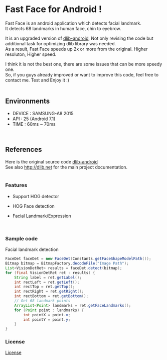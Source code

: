 # Fast Face for Android !

Fast Face is an android application which detects facial landmark. <br />
It detects 68 landmarks in human face, chin to eyebrow. <br />

It is an upgraded version of [dlib-android](https://github.com/tzutalin/dlib-android), Not only revising the code but additional task for optimizing dlib library was needed. <br />
As a result, Fast Face speeds up 2x or more from the original. Higher resoluton, Higher speed.<br />

I think it is not the best one, there are some issues that can be more speedy one. <br />
So, if you guys already improved or want to improve this code, feel free to contact me. Test and Enjoy it :) <br />
<br />

## Environments
* DEVICE : SAMSUNG-A8 2015
* API    : 25 (Android 7.1)
* TIME   : 60ms ~ 70ms
<br />

## References
Here is the original source code [dlib-android](https://github.com/tzutalin/dlib-android) <br />
See also http://dlib.net for the main project documentation. <br />
<br />

### Features

* Support HOG detector

* HOG Face detection

* Facial Landmark/Expression
<br />

### Sample code

Facial landmark detection
```java
FaceDet faceDet = new FaceDet(Constants.getFaceShapeModelPath());
Bitmap bitmap = BitmapFactory.decodeFile("Image Path");
List<VisionDetRet> results = faceDet.detect(bitmap);
for (final VisionDetRet ret : results) {
    String label = ret.getLabel();
    int rectLeft = ret.getLeft();
    int rectTop = ret.getTop();
    int rectRight = ret.getRight();
    int rectBottom = ret.getBottom();
    // Get 68 landmark points
    ArrayList<Point> landmarks = ret.getFaceLandmarks();
    for (Point point : landmarks) {
        int pointX = point.x;
        int pointY = point.y;
    }
}
```

### License
[License](LICENSE.md)
